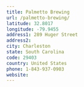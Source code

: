 ```yaml
---
title: Palmetto Brewing
url: /palmetto-brewing/
latitude: 32.8017
longitude: -79.9455
address1: 289 Huger Street
address2: 
city: Charleston
state: South Carolina
code: 29403
country: United States
phone: 1-843-937-0903
website: 
---
```


